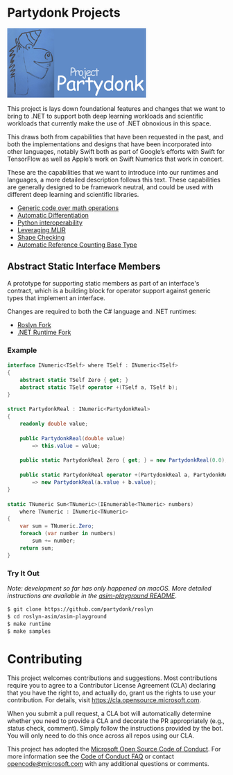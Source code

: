 # Partydonk Projects

<img src="Images/Partydonk.png" width="320" alt="Partydonk Logo" />

This project is lays down foundational features and changes that we want to bring to .NET to support both deep learning workloads and scientific workloads that currently make the use of .NET obnoxious in this space.

This draws both from capabilities that have been requested in the past, and both the implementations and designs that have been incorporated into other languages, notably Swift both as part of Google’s efforts with Swift for TensorFlow as well as Apple’s work on Swift Numerics that work in concert.

These are the capabilities that we want to introduce into our runtimes and languages, a more detailed description follows this text.   These capabilities are generally designed to be framework neutral, and could be used with different deep learning and scientific libraries.


- [Generic code over math operations](https://github.com/Partydonk/partydonk/issues/1)
- [Automatic Differentiation](https://github.com/Partydonk/partydonk/issues/2)
- [Python interoperability](https://github.com/Partydonk/partydonk/issues/3)
- [Leveraging MLIR](https://github.com/Partydonk/partydonk/issues/4)
- [Shape Checking](https://github.com/Partydonk/partydonk/issues/5)
- [Automatic Reference Counting Base Type](https://github.com/Partydonk/partydonk/issues/6)

## Abstract Static Interface Members

A prototype for supporting static members as part of an interface's contract,
which is a building block for operator support against generic types that
implement an interface.

Changes are required to both the C# language and .NET runtimes:

* [Roslyn Fork](https://github.com/partydonk/roslyn/tree/dev/abock/asim/asim-playground)
* [.NET Runtime Fork](https://github.com/partydonk/runtime/tree/dev/abock/asim)

### Example

```csharp
interface INumeric<TSelf> where TSelf : INumeric<TSelf>
{
    abstract static TSelf Zero { get; }
    abstract static TSelf operator +(TSelf a, TSelf b);
}

struct PartydonkReal : INumeric<PartydonkReal>
{
    readonly double value;

    public PartydonkReal(double value)
        => this.value = value;

    public static PartydonkReal Zero { get; } = new PartydonkReal(0.0);
    
    public static PartydonkReal operator +(PartydonkReal a, PartydonkReal b)
        => new PartydonkReal(a.value + b.value);
}

static TNumeric Sum<TNumeric>(IEnumerable<TNumeric> numbers)
    where TNumeric : INumeric<TNumeric>
{
    var sum = TNumeric.Zero;
    foreach (var number in numbers)
        sum += number;
    return sum;
}
```

### Try It Out

_Note: development so far has only happened on macOS. More detailed
instructions are available in the [asim-playground README](https://github.com/partydonk/roslyn/tree/dev/abock/asim/asim-playground/README.md)_.

```bash
$ git clone https://github.com/partydonk/roslyn
$ cd roslyn-asim/asim-playground
$ make runtime
$ make samples
```

# Contributing

This project welcomes contributions and suggestions.  Most contributions require you to agree to a
Contributor License Agreement (CLA) declaring that you have the right to, and actually do, grant us
the rights to use your contribution. For details, visit https://cla.opensource.microsoft.com.

When you submit a pull request, a CLA bot will automatically determine whether you need to provide
a CLA and decorate the PR appropriately (e.g., status check, comment). Simply follow the instructions
provided by the bot. You will only need to do this once across all repos using our CLA.

This project has adopted the [Microsoft Open Source Code of Conduct](https://opensource.microsoft.com/codeofconduct/).
For more information see the [Code of Conduct FAQ](https://opensource.microsoft.com/codeofconduct/faq/) or
contact [opencode@microsoft.com](mailto:opencode@microsoft.com) with any additional questions or comments.

